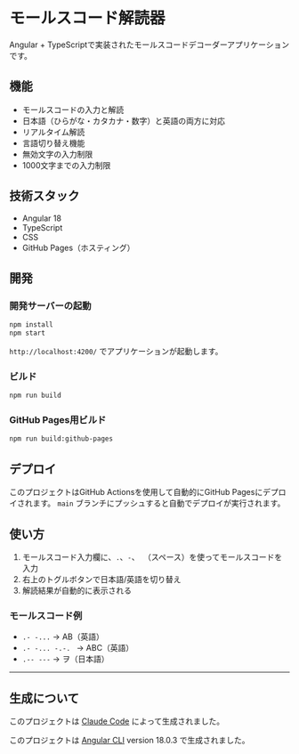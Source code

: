 # モールスコード解読器

Angular + TypeScriptで実装されたモールスコードデコーダーアプリケーションです。

## 機能

- モールスコードの入力と解読
- 日本語（ひらがな・カタカナ・数字）と英語の両方に対応
- リアルタイム解読
- 言語切り替え機能
- 無効文字の入力制限
- 1000文字までの入力制限

## 技術スタック

- Angular 18
- TypeScript
- CSS
- GitHub Pages（ホスティング）

## 開発

### 開発サーバーの起動

```bash
npm install
npm start
```

`http://localhost:4200/` でアプリケーションが起動します。

### ビルド

```bash
npm run build
```

### GitHub Pages用ビルド

```bash
npm run build:github-pages
```

## デプロイ

このプロジェクトはGitHub Actionsを使用して自動的にGitHub Pagesにデプロイされます。
`main` ブランチにプッシュすると自動でデプロイが実行されます。

## 使い方

1. モールスコード入力欄に、`.`、`-`、` `（スペース）を使ってモールスコードを入力
2. 右上のトグルボタンで日本語/英語を切り替え
3. 解読結果が自動的に表示される

### モールスコード例

- `.- -...` → AB（英語）
- `.- -... -.-. ` → ABC（英語）
- `.-- ---` → ヲ（日本語）

---

## 生成について

このプロジェクトは [Claude Code](https://claude.ai/code) によって生成されました。

このプロジェクトは [Angular CLI](https://github.com/angular/angular-cli) version 18.0.3 で生成されました。